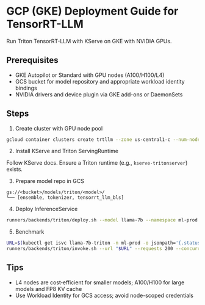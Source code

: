 # GCP (GKE) Deployment Guide for TensorRT-LLM

Run Triton TensorRT-LLM with KServe on GKE with NVIDIA GPUs.

## Prerequisites

- GKE Autopilot or Standard with GPU nodes (A100/H100/L4)
- GCS bucket for model repository and appropriate workload identity bindings
- NVIDIA drivers and device plugin via GKE add-ons or DaemonSets

## Steps

1) Create cluster with GPU node pool

```bash
gcloud container clusters create trtllm --zone us-central1-c --num-nodes 1 --machine-type a2-highgpu-1g
```

2) Install KServe and Triton ServingRuntime

Follow KServe docs. Ensure a Triton runtime (e.g., `kserve-tritonserver`) exists.

3) Prepare model repo in GCS

```
gs://<bucket>/models/triton/<model>/
└── [ensemble, tokenizer, tensorrt_llm_bls]
```

4) Deploy InferenceService

```bash
runners/backends/triton/deploy.sh --model llama-7b --namespace ml-prod --streaming false
```

5) Benchmark

```bash
URL=$(kubectl get isvc llama-7b-triton -n ml-prod -o jsonpath='{.status.url}')
runners/backends/triton/invoke.sh --url "$URL" --requests 200 --concurrency 10 --max-tokens 64 --run-dir runs/gcp-test
```

## Tips

- L4 nodes are cost‑efficient for smaller models; A100/H100 for large models and FP8 KV cache
- Use Workload Identity for GCS access; avoid node-scoped credentials
